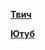 **[Твич](https://www.twitch.tv/8bitteaparty)**

**[Ютуб](https://www.youtube.com/channel/UCynyB3OjqPinwmZJK5wfhaw/)**